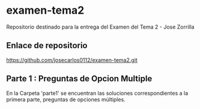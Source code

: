# examen-tema2
Repositorio destinado para la entrega del Examen del Tema 2 - Jose Zorrilla

## Enlace de repositorio
https://github.com/josecarlos0112/examen-tema2.git

## Parte 1 : Preguntas de Opcion Multiple
En la Carpeta 'parte1' se encuentran las soluciones correspondientes a la primera parte, preguntas de opciones múltiples.

